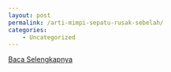 ```yaml
---
layout: post
permalink: /arti-mimpi-sepatu-rusak-sebelah/
categories:
    - Uncategorized
---
```


[Baca Selengkapnya](/09)